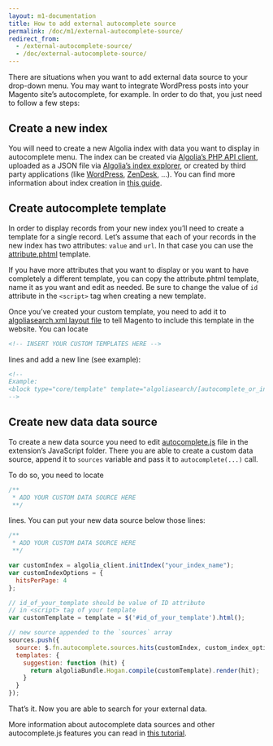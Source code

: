 ```yaml
---
layout: m1-documentation
title: How to add external autocomplete source
permalink: /doc/m1/external-autocomplete-source/
redirect_from:
  - /external-autocomplete-source/
  - /doc/external-autocomplete-source/
---
```


There are situations when you want to add external data source to your drop-down menu. You may want to integrate WordPress posts into your Magento site’s autocomplete, for example. In order to do that, you just need to follow a few steps:

## Create a new index

You will need to create a new Algolia index with data you want to display in autocomplete menu. The index can be created via [Algolia’s PHP API client](https://github.com/algolia/algoliasearch-client-php), uploaded as a JSON file via [Algolia’s index explorer](https://www.algolia.com/explorer), or created by third party applications (like [WordPress](https://community.algolia.com/wordpress/), [ZenDesk](https://community.algolia.com/zendesk/), ...). You can find more information about index creation in [this guide](https://www.algolia.com/doc/guides/getting-started/quick-start#creating-your-first-index).

## Create autocomplete template

In order to display records from your new index you’ll need to create a template for a single record. Let’s assume that each of your records in the new index has two attributes: `value` and `url`. In that case you can use the [attribute.phtml](https://github.com/algolia/algoliasearch-magento/blob/master/app/design/frontend/base/default/template/algoliasearch/autocomplete/attribute.phtml) template.

If you have more attributes that you want to display or you want to have completely a different template, you can copy the attribute.phtml template, name it as you want and edit as needed. Be sure to change the value of `id` attribute in the `<script>` tag when creating a new template.

Once you’ve created your custom template, you need to add it to [algoliasearch.xml layout file](https://github.com/algolia/algoliasearch-magento/blob/master/app/design/frontend/base/default/layout/algoliasearch.xml) to tell Magento to include this template in the website. You can locate

```xml
<!-- INSERT YOUR CUSTOM TEMPLATES HERE -->
```

lines and add a new line (see example):

```xml
<!-- 
Example: 
<block type="core/template" template="algoliasearch/[autocomplete_or_instantsearch]/your_custom_template_name.phtml" name="algolia-your-custom-template-name"/> 
-->
```

## Create new data data source

To create a new data source you need to edit [autocomplete.js](https://github.com/algolia/algoliasearch-magento/blob/master/js/algoliasearch/autocomplete.js) file in the extension’s JavaScript folder. There you are able to create a custom data source, append it to `sources` variable and pass it to `autocomplete(...)` call.

To do so, you need to locate 

```javascript
/**
 * ADD YOUR CUSTOM DATA SOURCE HERE
 **/
```

lines. You can put your new data source below those lines:

```javascript
/**
 * ADD YOUR CUSTOM DATA SOURCE HERE
 **/

var customIndex = algolia_client.initIndex("your_index_name");
var customIndexOptions = {
  hitsPerPage: 4
};

// id_of_your_template should be value of ID attribute
// in <script> tag of your template
var customTemplate = template = $('#id_of_your_template').html();

// new source appended to the `sources` array
sources.push({
  source: $.fn.autocomplete.sources.hits(customIndex, custom_index_options),
  templates: {
    suggestion: function (hit) {
      return algoliaBundle.Hogan.compile(customTemplate).render(hit);
    }
  }
});
```

That’s it. Now you are able to search for your external data.

More information about autocomplete data sources and other autocomplete.js features you can read in [this tutorial](https://www.algolia.com/doc/guides/search/auto-complete#ui).
